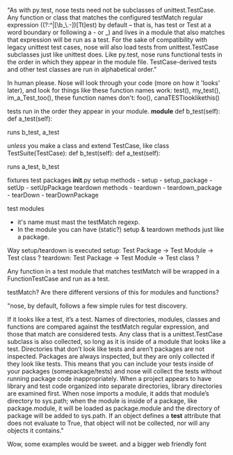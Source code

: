 "As with py.test, nose tests need not be subclasses of unittest.TestCase. Any
function or class that matches the configured testMatch regular expression
((?:^|[\\b_\\.-])[Tt]est) by default – that is, has test or Test at a word
boundary or following a - or \_) and lives in a module that also matches that
expression will be run as a test. For the sake of compatibility with legacy
unittest test cases, nose will also load tests from unittest.TestCase
subclasses just like unittest does. Like py.test, nose runs functional tests in
the order in which they appear in the module file. TestCase-derived tests and
other test classes are run in alphabetical order."

In human please.
Nose will look through your code (more on how it 'looks' later), and look for
things like
these function names work: test(), my_test(), im_a_Test_too(), 
these function names don't: foo(), canaTESTlooklikethis()

tests run in the order they appear in your module.
__module__
def b_test(self):
def a_test(self):

runs b_test, a_test

*unless* you make a class and extend TestCase, like
class TestSuite(TestCase):
    def b_test(self):
    def a_test(self):

runs a_test, b_test


fixtures
test packages
__init__.py
    setup methods
    - setup
    - setup_package
    - setUp
    - setUpPackage
    teardown methods
    - teardown
    - teardown_package
    - tearDown
    - tearDownPackage

test modules
- it's name must mast the testMatch regexp. 
- In the module you can have  (static?) setup & teardown methods just like a
  package. 

Way setup/teardown is executed
setup: Test Package -> Test Module -> Test class ?
teardown: Test Package -> Test Module -> Test class ?

Any function in a test module that matches testMatch will be wrapped in a
FunctionTestCase and run as a test.

testMatch? Are there different versions of this for modules and functions?

"nose, by default, follows a few simple rules for test discovery.

If it looks like a test, it’s a test. Names of directories, modules, classes
and functions are compared against the testMatch regular expression, and those
that match are considered tests. Any class that is a unittest.TestCase subclass
is also collected, so long as it is inside of a module that looks like a test.
Directories that don’t look like tests and aren’t packages are not inspected.
Packages are always inspected, but they are only collected if they look like
tests. This means that you can include your tests inside of your packages
(somepackage/tests) and nose will collect the tests without running package
code inappropriately.
When a project appears to have library and test code organized into separate
directories, library directories are examined first.
When nose imports a module, it adds that module’s directory to sys.path; when
the module is inside of a package, like package.module, it will be loaded as
package.module and the directory of package will be added to sys.path.
If an object defines a __test__ attribute that does not evaluate to True, that
object will not be collected, nor will any objects it contains."

Wow, some examples would be sweet. and a bigger web friendly font

